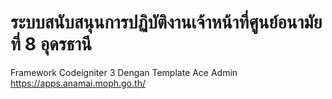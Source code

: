 # ระบบสนับสนุนการปฏิบัติงานเจ้าหน้าที่ศูนย์อนามัยที่ 8 อุดรธานี
Framework Codeigniter 3 Dengan Template Ace Admin<br>
https://apps.anamai.moph.go.th/
